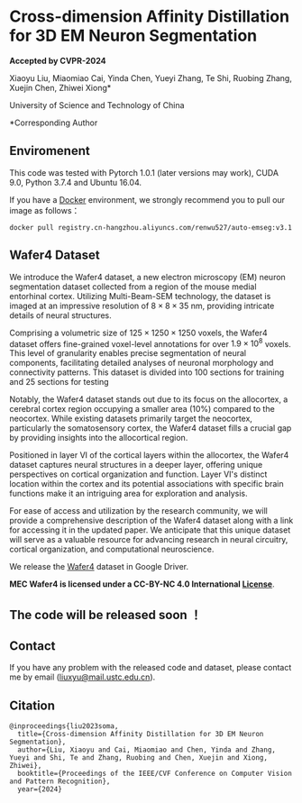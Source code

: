 # Cross-dimension Affinity Distillation for 3D EM Neuron Segmentation
**Accepted by CVPR-2024**

Xiaoyu Liu, Miaomiao Cai, Yinda Chen, Yueyi Zhang, Te Shi, Ruobing Zhang, Xuejin Chen, Zhiwei Xiong* 

University of Science and Technology of China

*Corresponding Author


## Enviromenent

This code was tested with Pytorch 1.0.1 (later versions may work), CUDA 9.0, Python 3.7.4 and Ubuntu 16.04. 

If you have a [Docker](https://www.docker.com/) environment, we strongly recommend you to pull our image as follows：

```shell
docker pull registry.cn-hangzhou.aliyuncs.com/renwu527/auto-emseg:v3.1
```

## Wafer4 Dataset
We introduce the Wafer4 dataset, a new electron microscopy (EM) neuron segmentation dataset collected from a region of the mouse medial entorhinal cortex. Utilizing Multi-Beam-SEM technology, the dataset is imaged at an impressive resolution of $8\times8\times35$ nm, providing intricate details of neural structures.

Comprising a volumetric size of $125\times1250\times1250$ voxels, the Wafer4 dataset offers fine-grained voxel-level annotations for over $1.9\times10^8$ voxels. This level of granularity enables precise segmentation of neural components, facilitating detailed analyses of neuronal morphology and connectivity patterns. This dataset is divided into 100 sections for training and 25 sections for testing

Notably, the Wafer4 dataset stands out due to its focus on the allocortex, a cerebral cortex region occupying a smaller area (10%) compared to the neocortex. While existing datasets primarily target the neocortex, particularly the somatosensory cortex, the Wafer4 dataset fills a crucial gap by providing insights into the allocortical region.

Positioned in layer VI of the cortical layers within the allocortex, the Wafer4 dataset captures neural structures in a deeper layer, offering unique perspectives on cortical organization and function. Layer VI's distinct location within the cortex and its potential associations with specific brain functions make it an intriguing area for exploration and analysis.

For ease of access and utilization by the research community, we will provide a comprehensive description of the Wafer4 dataset along with a link for accessing it in the updated paper. We anticipate that this unique dataset will serve as a valuable resource for advancing research in neural circuitry, cortical organization, and computational neuroscience.

We release the [Wafer4](https://drive.google.com/drive/folders/1QsMc71wWDozitktVDXSvZtu5OEP2JT5y?usp=drive_link) dataset in Google Driver.

**MEC Wafer4 is licensed under a CC-BY-NC 4.0 International [License](https://creativecommons.org/licenses/by-nc/4.0/legalcode)**. 


## The code will be released soon ！




## Contact

If you have any problem with the released code and dataset, please contact me by email (liuxyu@mail.ustc.edu.cn).

## Citation
```shell
@inproceedings{liu2023soma,
  title={Cross-dimension Affinity Distillation for 3D EM Neuron Segmentation},
  author={Liu, Xiaoyu and Cai, Miaomiao and Chen, Yinda and Zhang, Yueyi and Shi, Te and Zhang, Ruobing and Chen, Xuejin and Xiong, Zhiwei},
  booktitle={Proceedings of the IEEE/CVF Conference on Computer Vision and Pattern Recognition},
  year={2024}
